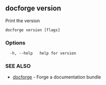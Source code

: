 ## docforge version

Print the version

```
docforge version [flags]
```

### Options

```
  -h, --help   help for version
```

### SEE ALSO

* [docforge](docforge.md)	 - Forge a documentation bundle

